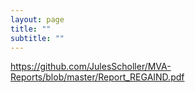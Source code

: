 ```yaml
---
layout: page
title: ""
subtitle: ""
---
```


https://github.com/JulesScholler/MVA-Reports/blob/master/Report_REGAIND.pdf
